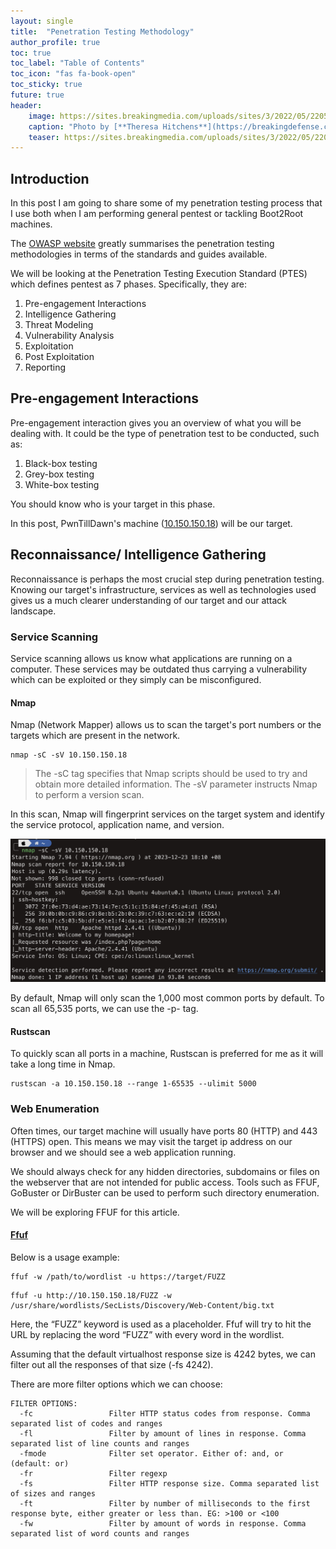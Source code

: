 ```yaml
---
layout: single
title:  "Penetration Testing Methodology"
author_profile: true
toc: true
toc_label: "Table of Contents"
toc_icon: "fas fa-book-open"
toc_sticky: true
future: true
header:
    image: https://sites.breakingmedia.com/uploads/sites/3/2022/05/220524_cybersecurity_north_america_GettyImages-1213223956-scaled.jpg
    caption: "Photo by [**Theresa Hitchens**](https://breakingdefense.com/author/thitchens/) on [**Breaking Defense**](https://breakingdefense.com/2023/03/new-watch-center-to-ring-alarms-on-space-related-cyber-threats/)"
    teaser: https://sites.breakingmedia.com/uploads/sites/3/2022/05/220524_cybersecurity_north_america_GettyImages-1213223956-scaled-1024x576.jpg
---
```


## Introduction
In this post I am going to share some of my penetration testing process that I use both when I am performing general pentest or tackling Boot2Root machines.

The [OWASP website](https://owasp.org/www-project-web-security-testing-guide/latest/3-The_OWASP_Testing_Framework/1-Penetration_Testing_Methodologies#penetration-testing-execution-standard) greatly summarises the penetration testing methodologies in terms of the standards and guides available.

We will be looking at the Penetration Testing Execution Standard (PTES) which defines pentest as 7 phases. Specifically, they are:
1. Pre-engagement Interactions
2. Intelligence Gathering
3. Threat Modeling
4. Vulnerability Analysis
5. Exploitation
6. Post Exploitation
7. Reporting

## Pre-engagement Interactions
Pre-engagement interaction gives you an overview of what you will be dealing with. It could be the type of penetration test to be conducted, such as:
1. Black-box testing
2. Grey-box testing
3. White-box testing

You should know who is your target in this phase. 

In this post, PwnTillDawn's machine ([10.150.150.18](https://online.pwntilldawn.com/Account/Login?ReturnUrl=%2f)) will be our target.

## Reconnaissance/ Intelligence Gathering

Reconnaissance is perhaps the most crucial step during penetration testing. Knowing our target's infrastructure, services as well as technologies used gives us a much clearer understanding of our target and our attack landscape.

### Service Scanning

Service scanning allows us know what applications are running on a computer. These services may be outdated thus carrying a vulnerability which can be exploited or they simply can be misconfigured.

#### Nmap

Nmap (Network Mapper) allows us to scan the target's port numbers or the targets which are present in the network.

```
nmap -sC -sV 10.150.150.18
```

> The -sC tag specifies that Nmap scripts should be used to try and obtain more detailed information. The -sV parameter instructs Nmap to perform a version scan. 

In this scan, Nmap will fingerprint services on the target system and identify the service protocol, application name, and version.

![](/assets/images/nmap.png)

By default, Nmap will only scan the 1,000 most common ports by default. To scan all 65,535 ports, we can use the -p- tag.

#### Rustscan

To quickly scan all ports in a machine, Rustscan is preferred for me as it will take a long time in Nmap.

```
rustscan -a 10.150.150.18 --range 1-65535 --ulimit 5000
```

### Web Enumeration

Often times, our target machine will usually have ports 80 (HTTP) and 443 (HTTPS) open. This means we may visit the target ip address on our browser and we should see a web application running.

We should always check for any hidden directories, subdomains or files on the webserver that are not intended for public access. Tools such as FFUF, GoBuster or DirBuster can be used to perform such directory enumeration.

We will be exploring FFUF for this article.

#### [Ffuf](https://github.com/ffuf/ffuf)

Below is a usage example:
```
ffuf -w /path/to/wordlist -u https://target/FUZZ
```

```
ffuf -u http://10.150.150.18/FUZZ -w /usr/share/wordlists/SecLists/Discovery/Web-Content/big.txt
```

Here, the “FUZZ” keyword is used as a placeholder. Ffuf will try to hit the URL by replacing the word “FUZZ” with every word in the wordlist.

Assuming that the default virtualhost response size is 4242 bytes, we can filter out all the responses of that size (-fs 4242). 

There are more filter options which we can choose:
```
FILTER OPTIONS:
  -fc                 Filter HTTP status codes from response. Comma separated list of codes and ranges
  -fl                 Filter by amount of lines in response. Comma separated list of line counts and ranges
  -fmode              Filter set operator. Either of: and, or (default: or)
  -fr                 Filter regexp
  -fs                 Filter HTTP response size. Comma separated list of sizes and ranges
  -ft                 Filter by number of milliseconds to the first response byte, either greater or less than. EG: >100 or <100
  -fw                 Filter by amount of words in response. Comma separated list of word counts and ranges
```
